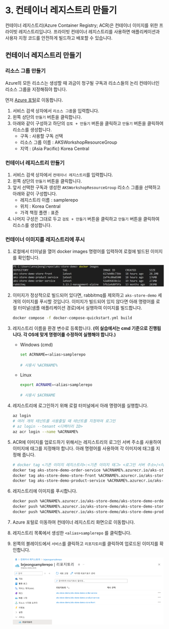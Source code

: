 # 3. 컨테이너 레지스트리 만들기

컨테이너 레지스트리(Azure Container Registry; ACR)은 컨테이너 이미지를 위한 프라이빗 레지스트리입니다. 프라이빗 컨테이너 레지스트리를 사용하면 애플리케이션과 사용자 지정 코드를 안전하게 빌드하고 배포할 수 있습니다.

## 컨테이너 레지스트리 만들기

### 리소스 그룹 만들기

Azure의 모든 리소스는 생성할 때 과금이 청구될 구독과 리소스들의 논리 컨테이너인 리소스 그룹을 지정해줘야 합니다.

먼저 [Azure 포털](https://portal.azure.com/)로 이동합니다.

1. 서비스 검색 상자에서 `리소스 그룹`을 입력합니다.
2. 왼쪽 상단의 `만들기` 버튼을 클릭합니다.
3. 아래와 같이 구성하고 하단의 `검토 + 만들기` 버튼을 클릭하고 `만들기` 버튼을 클릭하여 리소스를 생성합니다.
    - 구독 : 사용할 구독 선택
    - 리소스 그룹 이름 : AKSWorkshopResourceGroup
    - 지역 : (Asia Pacific) Korea Central

### 컨테이너 레지스트리 만들기

1. 서비스 검색 상자에서 `컨테이너 레지스트리`를 입력합니다.
2. 왼쪽 상단의 `만들기` 버튼을 클릭합니다.
3. 앞서 선택한 구독과 생성한 `AKSWorkshopResourceGroup` 리소스 그룹을 선택하고 아래와 같이 구성합니다.
    - 레지스트리 이름 : <alias>samplerepo
    - 위치 : Korea Central
    - 가격 책정 플랜 : 표준
4. 나머지 구성은 그대로 두고 `검토 + 만들기` 버튼을 클릭하고 `만들기` 버튼을 클릭하여 리소스를 생성합니다.

### 컨테이너 이미지를 레지스트리에 푸시

1. 로컬에서 터미널을 열어 docker images 명령어를 입력하여 로컬에 빌드된 이미지를 확인합니다.
    
    ![image.png](./images/image.png)
    
2. 이미지가 정상적으로 빌드되어 있다면, rabbitmq를 제외하고 `aks-store-demo` 세 개의 이미지를 푸시할 것입니다. 이미지가 빌드되어 있지 않다면 아래 명령어를 로컬 터미널(샘플 애플리케이션 경로)에서 실행하여 이미지를 빌드합니다.
    
    ```bash
    docker compose -f docker-compose-quickstart.yml build
    ```
    
3. 레지스트리 이름을 환경 변수로 등록합니다. **(이 실습에서는 cmd 기준으로 진행됩니다. 각 OS에 맞게 명령어를 수정하여 실행해야 합니다.)**
    - Windows (cmd)
        
        ```bash
        set ACRNAME=<alias>samplerepo
        
        # 사용시 %ACRNAME%
        ```
        
    - Linux
        
        ```bash
        export ACRNAME=<alias>samplerepo
        
        # 사용시 $ACRNAME
        ```
        
4. 레지스트리에 로그인하기 위해 로컬 터미널에서 아래 명령어를 실행합니다.
    
    ```bash
    az login
    # 여러 개의 테넌트를 사용줄일 때 테넌트를 지정하여 로그인
    # az login --tenant <디렉터리 ID>
    az acr login --name %ACRNAME%
    ```
    
5. ACR에 이미지를 업로드하기 위해서는 레지스트리의 로그인 서버 주소를 사용하여 이미지에 태그를 지정해야 합니다. 아래 명령어를 사용하여 각 이미지에 태그를 지정해 줍니다.
    
    ```bash
    # docker tag <기존 이미지 레지스트리>:<기존 이미지 태그> <로그인 서버 주소>/<이미지 레지스트리>:<이미지 태그>
    docker tag aks-store-demo-order-service %ACRNAME%.azurecr.io/aks-store-demo/aks-store-demo-order-service
    docker tag aks-store-demo-store-front %ACRNAME%.azurecr.io/aks-store-demo/aks-store-demo-store-front
    docker tag aks-store-demo-product-service %ACRNAME%.azurecr.io/aks-store-demo/aks-store-demo-product-service
    ```
    
6. 레지스트리에 이미지를 푸시합니다.
    
    ```bash
    docker push %ACRNAME%.azurecr.io/aks-store-demo/aks-store-demo-order-service
    docker push %ACRNAME%.azurecr.io/aks-store-demo/aks-store-demo-store-front
    docker push %ACRNAME%.azurecr.io/aks-store-demo/aks-store-demo-product-service
    ```
    
7. Azure 포털로 이동하여 컨테이너 레지스트리 화면으로 이동합니다.
8. 레지스트리 목록에서 생성한 `<alias>samplerepo` 를 클릭합니다.
9. 왼쪽의 블레이드에서 `서비스`를 클릭하고 `리포지토리`를 클릭하여 업로드된 이미지를 확인합니다.
    
    ![image.png](./images/image%201.png)